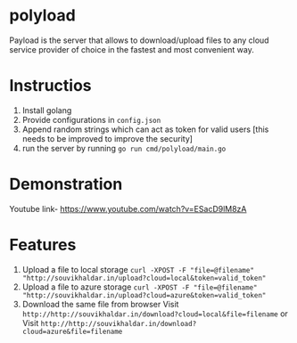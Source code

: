 # polyload
Payload is the server that allows to download/upload files to any cloud service provider of choice in the fastest and most convenient way.

# Instructios
1. Install golang
2. Provide configurations in `config.json`
3. Append random strings which can act as token for valid users [this needs to be improved to improve the security]
4. run the server by running `go run cmd/polyload/main.go` 

# Demonstration
Youtube link- https://www.youtube.com/watch?v=ESacD9lM8zA

# Features
1. Upload a file to local storage
`curl -XPOST -F "file=@filename" "http://souvikhaldar.in/upload?cloud=local&token=valid_token"`
2. Upload a file to azure storage
`curl -XPOST -F "file=@filename" "http://souvikhaldar.in/upload?cloud=azure&token=valid_token"`
3. Download the same file from browser
Visit `http://http://souvikhaldar.in/download?cloud=local&file=filename`
or
Visit `http://http://souvikhaldar.in/download?cloud=azure&file=filename`

